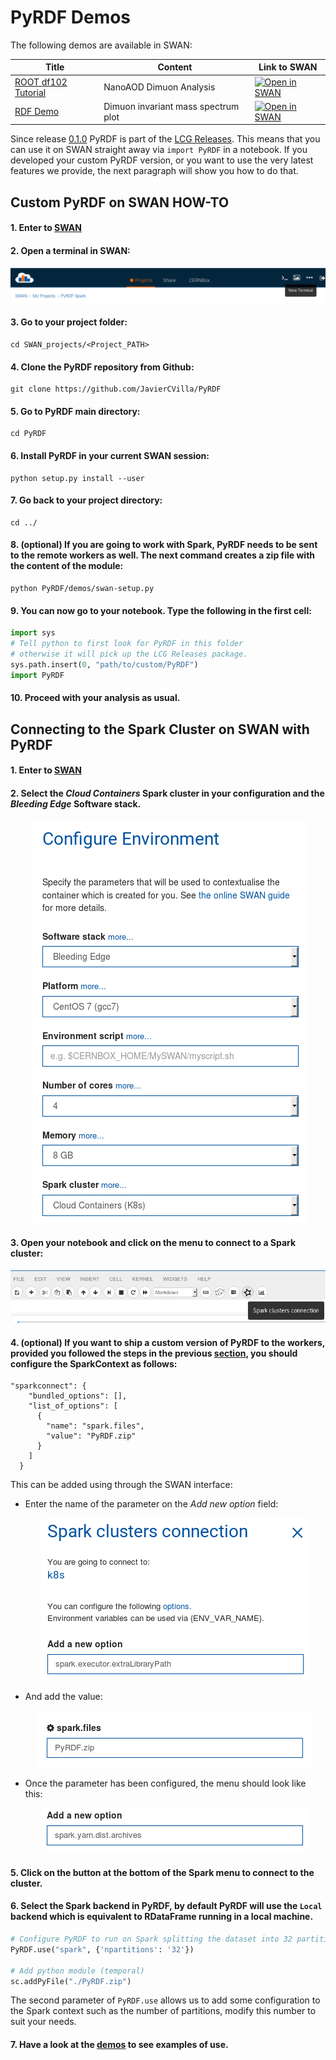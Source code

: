 # PyRDF Demos

The following demos are available in SWAN:

| Title  | Content  | Link to SWAN |
|--------|----------|--------------|
| [ROOT df102 Tutorial](df102_NanoAODDimuonAnalysis.ipynb) |  NanoAOD Dimuon Analysis |  <a href="https://cern.ch/swanserver/cgi-bin/go?projurl=https://raw.githubusercontent.com/JavierCVilla/PyRDF/new-demo/demos/df102_NanoAODDimuonAnalysis.ipynb" target="_blank"><img src="http://swanserver.web.cern.ch/swanserver/images/badge_swan_white_150.png" alt="Open in SWAN" style="height:1.3em"></a> |
| [RDF Demo](RDF_demo.ipynb) | Dimuon invariant mass spectrum plot | <a href="https://cern.ch/swanserver/cgi-bin/go?projurl=https://raw.githubusercontent.com/JavierCVilla/PyRDF/new-demo/demos/RDF_demo.ipynb" target="_blank"><img src="http://swanserver.web.cern.ch/swanserver/images/badge_swan_white_150.png" alt="Open in SWAN" style="height:1.3em"></a> |

Since release [0.1.0](https://github.com/JavierCVilla/PyRDF/releases/tag/v0.1.0) PyRDF is part of the [LCG Releases](http://lcginfo.cern.ch/pkg/PyRDF/). This means that you can use it on SWAN straight away via `import PyRDF` in a notebook. If you developed your custom PyRDF version, or you want to use the very latest features we provide, the next paragraph will show you how to do that.

## Custom PyRDF on SWAN HOW-TO

#### 1. Enter to [SWAN](swan.cern.ch)

#### 2. Open a terminal in SWAN:

  ![](images/swan-tutorial-1.png)

#### 3. Go to your project folder:

  ```
  cd SWAN_projects/<Project_PATH>
  ```

#### 4. Clone the PyRDF repository from Github:

  ```
  git clone https://github.com/JavierCVilla/PyRDF
  ```

#### 5. Go to PyRDF main directory:

  ```
  cd PyRDF
  ```

#### 6. Install PyRDF in your current SWAN session:

  ```
  python setup.py install --user
  ```

#### 7. Go back to your project directory:

  ```
  cd ../
  ```

#### 8. (optional) If you are going to work with Spark, PyRDF needs to be sent to the remote workers as well. The next command creates a zip file with the content of the module:

  ```
  python PyRDF/demos/swan-setup.py
  ```

#### 9. You can now go to your notebook. Type the following in the first cell:

  ```python
  import sys
  # Tell python to first look for PyRDF in this folder
  # otherwise it will pick up the LCG Releases package.
  sys.path.insert(0, "path/to/custom/PyRDF")
  import PyRDF
  ```

#### 10. Proceed with your analysis as usual.

## Connecting to the Spark Cluster on SWAN with PyRDF

#### 1. Enter to [SWAN](swan.cern.ch)

#### 2. Select the *Cloud Containers* Spark cluster in your configuration and the *Bleeding Edge* Software stack.

<p align="center"><img src ="images/swan-tutorial-0.png" /></p>

#### 3. Open your notebook and click on the menu to connect to a Spark cluster:

 ![](images/swan-tutorial-2.png)

#### 4. (optional) If you want to ship a custom version of PyRDF to the workers, provided you followed the steps in the previous [section](#custom-pyrdf-on-swan-how-to), you should configure the SparkContext as follows:

  ```
  "sparkconnect": {
      "bundled_options": [],
      "list_of_options": [
        {
          "name": "spark.files",
          "value": "PyRDF.zip"
        }
      ]
    }
  ```

  This can be added using through the SWAN interface:

  - Enter the name of the parameter on the _Add new option_ field:

      <p align="center"><img src ="images/swan-tutorial-3.png" /></p>

  - And add the value:

      <p align="center"><img src ="images/swan-tutorial-4.png" /></p>

  - Once the parameter has been configured, the menu should look like this:

      <p align="center"><img src ="images/swan-tutorial-5.png" /></p>

#### 5. Click on the button at the bottom of the Spark menu to connect to the cluster.

#### 6. Select the Spark backend in PyRDF, by default PyRDF will use the `Local` backend which is equivalent to RDataFrame running in a local machine.

  ```python
  # Configure PyRDF to run on Spark splitting the dataset into 32 partitions
  PyRDF.use("spark", {'npartitions': '32'})

  # Add python module (temporal)
  sc.addPyFile("./PyRDF.zip")
  ```

  The second parameter of `PyRDF.use` allows us to add some configuration to the Spark context such as the number of partitions, modify this number to suit your needs.

#### 7. Have a look at the [demos](#pyrdf-demos) to see examples of use.
